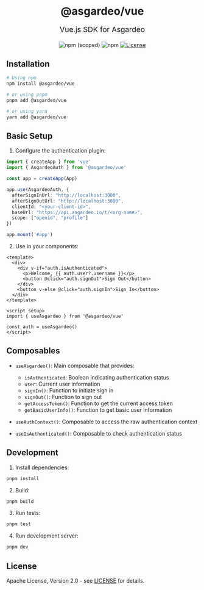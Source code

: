 <p align="center" style="color: #343a40">
  <h1 align="center">@asgardeo/vue</h1>
</p>
<p align="center" style="font-size: 1.2rem;">Vue.js SDK for Asgardeo</p>
<div align="center">
  <img alt="npm (scoped)" src="https://img.shields.io/npm/v/@asgardeo/vue">
  <img alt="npm" src="https://img.shields.io/npm/dw/@asgardeo/vue">
  <a href="./LICENSE"><img src="https://img.shields.io/badge/License-Apache%202.0-blue.svg" alt="License"></a>
</div>

## Installation

```bash
# Using npm
npm install @asgardeo/vue

# or using pnpm
pnpm add @asgardeo/vue

# or using yarn
yarn add @asgardeo/vue
```

## Basic Setup

1. Configure the authentication plugin:

```typescript
import { createApp } from 'vue'
import { AsgardeoAuth } from '@asgardeo/vue'

const app = createApp(App)

app.use(AsgardeoAuth, {
  afterSignInUrl: "http://localhost:3000",
  afterSignOutUrl: "http://localhost:3000",
  clientId: "<your-client-id>",
  baseUrl: "https://api.asgardeo.io/t/<org-name>",
  scope: ["openid", "profile"]
})

app.mount('#app')
```

2. Use in your components:

```vue
<template>
  <div>
    <div v-if="auth.isAuthenticated">
      <p>Welcome, {{ auth.user?.username }}</p>
      <button @click="auth.signOut">Sign Out</button>
    </div>
    <button v-else @click="auth.signIn">Sign In</button>
  </div>
</template>

<script setup>
import { useAsgardeo } from '@asgardeo/vue'

const auth = useAsgardeo()
</script>
```

## Composables

- `useAsgardeo()`: Main composable that provides:
  - `isAuthenticated`: Boolean indicating authentication status
  - `user`: Current user information
  - `signIn()`: Function to initiate sign in
  - `signOut()`: Function to sign out
  - `getAccessToken()`: Function to get the current access token
  - `getBasicUserInfo()`: Function to get basic user information
  
- `useAuthContext()`: Composable to access the raw authentication context
- `useIsAuthenticated()`: Composable to check authentication status

## Development

1. Install dependencies:
```bash
pnpm install
```

2. Build:
```bash
pnpm build
```

3. Run tests:
```bash
pnpm test
```

4. Run development server:
```bash
pnpm dev
```

## License

Apache License, Version 2.0 - see [LICENSE](./LICENSE) for details.
